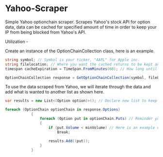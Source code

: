 # Yahoo-Scraper

Simple Yahoo optionchain scraper.
Scrapes Yahoo's stock API for option data, data can be cached for specified amount of time in order to keep your IP from being blocked from Yahoo's API.

Utilization - 

Create an instance of the OptionChainCollection class, here is an example.
```c#
string symbol; // Symbol is your ticker, "AAPL" for Apple inc.
string filelocation; // Where you want the cached returns to be kept and searched
timespan cacheExpiration = TimeSpan.FromMinutes(60); // How long until Yahoo will be scraped again

OptionChainCollection response = GetOptionChainCollection(symbol, fileLocation, cacheExpiration);
```

To use the data scraped from Yahoo, we will iterate through the data and add what is wanted to another list as shown here.
```c#
var results = new List<(Option option)>(); // Declare new list to keep filtered option data in.

foreach (OptionChain optionChain in response.Options)
            {
                foreach (Option put in optionChain.Puts) // Reminder you can access both Puts and Calls separately.
                {
                    if (put.Volume < minVolume) // Here is an example on filtering out the specified option to display.
                        Break;
                        
                    results.Add((put));
                }
            }
```
